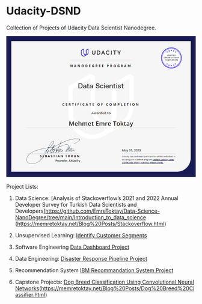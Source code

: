 # Udacity-DSND
Collection of Projects of Udacity Data Scientist Nanodegree.

![Certificate](DSND-Certificate.png)

Project Lists:




1. Data Science: [Analysis of Stackoverflow’s 2021 and 2022 Annual Developer Survey for Turkish Data Scientists and Developers]https://github.com/EmreToktay/Data-Science-NanoDegree/tree/main/Introduction_to_data_science (https://memretoktay.net/Blog%20Posts/Stackoverflow.html)

2. Unsupervised Learning: [Identify Customer Segments](https://github.com/EmreToktay/Data-Science-NanoDegree/tree/main/Unsupervised%20Learning)

3. Software Engineering [Data Dashboard Project](https://github.com/EmreToktay/Data-Science-NanoDegree/tree/main/Software%20Engineering)

4. Data Engineering: [Disaster Response Pipeline Project](https://github.com/EmreToktay/Data-Science-NanoDegree/tree/main/Data%20Engineering/Disaster%20Response%20Pipeline%20Project)

5. Recommendation System [IBM Recommandation System Project](https://github.com/EmreToktay/Data-Science-NanoDegree/tree/main/Experimental%20Design%20%26%20Recommandations/IBM%20Recommendation%20System%20Project)

6. Capstone Projects: [Dog Breed Classification Using Convolutional Neural Networks](https://github.com/EmreToktay/Data-Science-NanoDegree/tree/main/Capstone%20Project/Dog%20Breed%20Classifier)(https://memretoktay.net/Blog%20Posts/Dog%20Breed%20Classifier.html)
